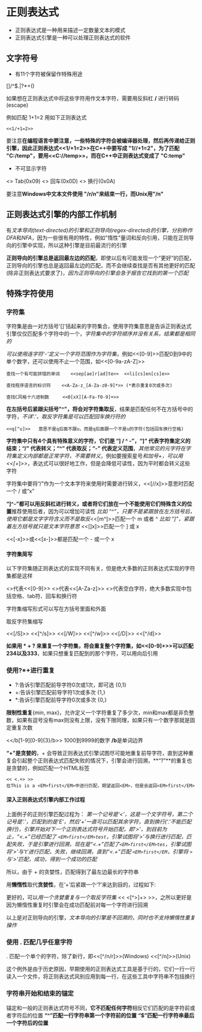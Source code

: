 # 正则表达式

- 正则表达式是一种用来描述一定数量文本的模式
- 正则表达式引擎是一种可以处理正则表达式的软件

## 文字符号

- 有11个字符被保留作特殊用途

[]/^$.|?*+()

如果想在正则表达式中将这些字符用作文本字符，需要用反斜杠 **/** 进行转码(escape)

例如匹配 1+1=2 用如下正则表达式

```regex
<<1/+1=2>>
```

要注意**在编程语言中要注意，一些特殊的字符会被编译器处理，然后再传递给正则引擎，因此正则表达式<<1/+1=2>>在C++中要写成 "1//+1=2"，为了匹配 "C:/temp"，要用<<C://temp>>，而在C++中正则表达式变成了 "C:temp"**

- 不可显示字符

<</t>>  Tab(0x09)
<</r>>  回车(0x0D)
<</n>>  换行(0x0A)

要注意**Windows中文本文件使用 "/r/n"来结束一行，而Unix用"/n"**

## 正则表达式引擎的内部工作机制

有*文本导向(text-directed)*的引擎和*正则导向(regex-directed)*的引擎，分别称作*DFA*和*NFA*，因为一些很有用的特性，例如"惰性"量词和反向引用，只能在正则导向的引擎中实现，所以这种引擎是目前最流行的引擎

**正则导向的引擎总是返回最左边的匹配**，即使以后有可能发现一个“更好”的匹配，正则导向的引擎也总是返回最左边的匹配，而不会继续查找是否有其他更好的匹配(除非正则表达式要求了)，*因为正则导向的引擎会急于报告它找到的第一个匹配*

## 特殊字符使用

### 字符集

字符集是由一对方括号'[]'括起来的字符集合，使用字符集意思是告诉正则表达式引擎仅仅匹配多个字符中的一个，*字符集中的字符顺序并没有关系，结果都是相同的*

*可以使用连字符'-'定义一个字符范围作为字符集*，例如<<[0-9]>>匹配0到9中的单个数字，还可以使用不止一个范围，如<<[0-9a-zA-Z]>>

```regex
查找一个有可能拼错的单词    <<sep[ae]r[ad]te>>  <<li[cs]en[cs]e>>

查找程序语言的标识符    <<A-Za-z_[A-Za-z0-9]*>> (*表示重复0次或多次)

查找C风格十六进制数     <<0[xX][A-Fa-f0-9]+>>

```

**在左括号后紧跟尖括号"^"，将会对字符集取反**，结果是匹配任何不在方括号中的字符，*不详'.'，取反字符集是可以匹配回车换行符的*

```regex
<<q[^u]>>   意思不是q后面不跟u，而是q后面跟一个不是u的字符(包括回车换行空格)
```

**字符集中只有4个具有特殊意义的字符，它们是 “] / ^ -”，“]” 代表字符集定义的结束；“/” 代表转义；“^” 代表取反；“-” 代表定义范围**，*其他常见的元字符在字符集定义内部都是正常字符，不需要转义*，例如要搜索星号*和加号+，可以用<<[+*]>>，表达式可以很好地工作，但是会降低可读性，因为平时都会转义这些字符

字符集中要将“/”作为一个文本字符来使用时需要进行转义，<<[//x]>>意思时匹配一个 / 或“x”

**“]^-”都可以用反斜杠进行转义，或者将它们放在一个不能使用它们特殊含义的位置**推荐使用后者，因为可以增加可读性
*比如 “^”，只要不是紧跟放在左方括号后，使用它都是文字字符含义而不是取反*<<[m^]>>匹配一个 m 或者 ^
*比如 “]”，紧跟着左方括号就只是文本字符意思*
<<[]x]>>匹配一个 ] 或 x

<<[-x]>>或<<[x-]>>都是匹配一个 - 或一个 x

#### 字符集简写

以下字符集随正则表达式的实现不同有关，但是绝大多数的正则表达式实现的字符集都是这样

<</d>>代表<<[0-9]>>
<</w>>代表<<[A-Za-z]>>
<</s>>代表空白字符，绝大多数实现中包括空格、tab符、回车和换行符

字符集缩写形式可以写在方括号里面和外面

取反字符集缩写

<<[/S]>>    <<[^/s]>>
<<[/W]>>    <<[^/w]>>
<<[/D]>>    <<[^/d]>>

**如果用 * + ? 来重复一个字符集，将会重复整个字符集，如<<[0-9]+>>可以匹配234以及333**，如果只想重复匹配到的那个字符，可以用向后引用

### 使用?*+进行重复

- ?:告诉引擎匹配前导字符0次或1次，即可选 {0,1}
- +:告诉引擎匹配前导字符1次或多次 {1,}
- *:告诉引擎匹配前导字符0次或多次 {0,}

**限制性重复**{min, max}，允许定义一个字符重复了多少次，min和max都是非负整数，如果有逗号没有max则没有上限，没有下限同理，如果只有一个数字那就是固定重复次数

<</b[1-9][0-9]{3}/b>> 1000到9999的数字
**/b**是单词边界

**“+”是贪婪的**，+ 会导致正则表达式引擎试图尽可能地重复前导字符，直到这种重复会引起整个正则表达式匹配失败的情况下，引擎会进行回溯，**“?”**的重复也是贪婪的，例如匹配一个HTML标签

```regex
<< <.+> >>
在This is a <EM>first</EM>中进行匹配，期望返回<EM>，但是会返回<EM>first</EM>
```

#### 深入正则表达式引擎内部工作过程

上面例子的正则引擎匹配过程为：
*第一个记号是‘<’，这是一个文字符号，第二个记号是‘.’，匹配到的是‘E’，然后‘+’一直可以匹配其余字符，直到换行('.'不能匹配换行)，引擎开始对下一个正则表达式符号开始匹配，即‘>’，到目前为止，“<.+”已经匹配了 ```<EM>first</EM>test```，引擎试图将‘>’与换行进行匹配，匹配失败，于是引擎进行回溯，现在是“<.+”匹配了```<EM>first</EM>tes```，引擎试图将‘>’与‘t’进行匹配，失败，继续回溯，直到“<.+”匹配 ```<EM>first</EM```，引擎将 `>`与‘>’匹配，成功，得到一个成功的匹配*

所以，由于 + 的贪婪性，匹配得到了最左边最长的字符串

用**懒惰性**取代**贪婪性**，在‘+’后紧跟一个‘?’来达到目的，过程如下:

更好的，可以*用一个贪婪重复与一个取反字符集* << <[^>]+> >>，之所以更好是因为懒惰性重复时引擎会在成功匹配前对每一个字符进行回溯

以上是对正则导向的引擎，*文本导向的引擎是不回溯的，同时也不支持懒惰性重复操作*

### 使用 . 匹配几乎任意字符

. 匹配一个单个的字符，除了新行，即<<[^/n/r]>>(Windows) <<[^/n]>>(Unix)

这个例外是由于历史原因，早期使用的正则表达式工具是基于行的，它们一行一行读入一个文件，将正则表达式风别应用到每一行，在这些工具中字符串不包括换行

### 字符串开始和结束的锚定

锚定和一般的正则表达式符号不同，**它不匹配任何字符**相反它们匹配的是字符前或者字符后的位置
**“^”匹配一行字符串第一个字符前的位置**
**“$”匹配一行字符串最后一个字符后的位置**

